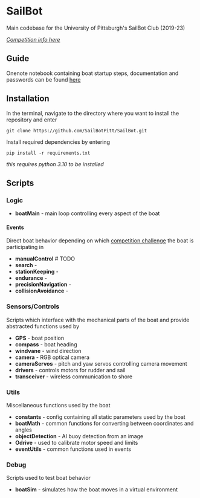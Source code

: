 # SailBot
Main codebase for the University of Pittsburgh's SailBot Club (2019-23)

*[Competition info here](https://www.sailbot.org/)*

## Guide
Onenote notebook containing boat startup steps, documentation and passwords can be found [here](https://pitt-my.sharepoint.com/:o:/r/personal/tad85_pitt_edu/Documents/Sailbot%20Stuff?d=w0d1afb3f4ab44df2b02186d8015ae380&csf=1&web=1&e=uvn9TV)

## Installation
In the terminal, navigate to the directory where you want to install the repository and enter
```
git clone https://github.com/SailBotPitt/SailBot.git
```

Install required dependencies by entering
```
pip install -r requirements.txt
```
*this requires python 3.10 to be installed*

## Scripts
### Logic
- **boatMain** - main loop controlling every aspect of the boat

#### Events
Direct boat behavior depending on which [competition challenge](https://www.sailbot.org/wp-content/uploads/2022/05/SailBot-2022-Events.pdf) the boat is participating in
- **manualControl** # TODO
- **search** - 
- **stationKeeping** - 
- **endurance** - 
- **precisionNavigation** - 
- **collisionAvoidance** - 

### Sensors/Controls
Scripts which interface with the mechanical parts of the boat and provide abstracted functions used by 
- **GPS** - boat position
- **compass** - boat heading
- **windvane** - wind direction
- **camera** - RGB optical camera
- **cameraServos** - pitch and yaw servos controlling camera movement
- **drivers** - controls motors for rudder and sail
- **transceiver** - wireless communication to shore

### Utils
Miscellaneous functions used by the boat
- **constants** - config containing all static parameters used by the boat
- **boatMath** - common functions for converting between coordinates and angles
- **objectDetection** - AI buoy detection from an image
- **Odrive** - used to calibrate motor speed and limits
- **eventUtils** - common functions used in events

### Debug
Scripts used to test boat behavior
- **boatSim** - simulates how the boat moves in a virtual environment
